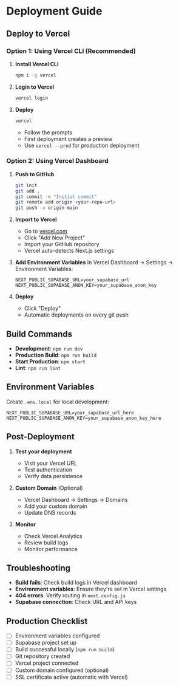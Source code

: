 # Deployment Guide

## Deploy to Vercel

### Option 1: Using Vercel CLI (Recommended)

1. **Install Vercel CLI**
   ```bash
   npm i -g vercel
   ```

2. **Login to Vercel**
   ```bash
   vercel login
   ```

3. **Deploy**
   ```bash
   vercel
   ```
   - Follow the prompts
   - First deployment creates a preview
   - Use `vercel --prod` for production deployment

### Option 2: Using Vercel Dashboard

1. **Push to GitHub**
   ```bash
   git init
   git add .
   git commit -m "Initial commit"
   git remote add origin <your-repo-url>
   git push -u origin main
   ```

2. **Import to Vercel**
   - Go to [vercel.com](https://vercel.com)
   - Click "Add New Project"
   - Import your GitHub repository
   - Vercel auto-detects Next.js settings

3. **Add Environment Variables**
   In Vercel Dashboard → Settings → Environment Variables:
   ```
   NEXT_PUBLIC_SUPABASE_URL=your_supabase_url
   NEXT_PUBLIC_SUPABASE_ANON_KEY=your_supabase_anon_key
   ```

4. **Deploy**
   - Click "Deploy"
   - Automatic deployments on every git push

## Build Commands

- **Development**: `npm run dev`
- **Production Build**: `npm run build`
- **Start Production**: `npm start`
- **Lint**: `npm run lint`

## Environment Variables

Create `.env.local` for local development:
```env
NEXT_PUBLIC_SUPABASE_URL=your_supabase_url_here
NEXT_PUBLIC_SUPABASE_ANON_KEY=your_supabase_anon_key_here
```

## Post-Deployment

1. **Test your deployment**
   - Visit your Vercel URL
   - Test authentication
   - Verify data persistence

2. **Custom Domain** (Optional)
   - Vercel Dashboard → Settings → Domains
   - Add your custom domain
   - Update DNS records

3. **Monitor**
   - Check Vercel Analytics
   - Review build logs
   - Monitor performance

## Troubleshooting

- **Build fails**: Check build logs in Vercel dashboard
- **Environment variables**: Ensure they're set in Vercel settings
- **404 errors**: Verify routing in `next.config.js`
- **Supabase connection**: Check URL and API keys

## Production Checklist

- [ ] Environment variables configured
- [ ] Supabase project set up
- [ ] Build successful locally (`npm run build`)
- [ ] Git repository created
- [ ] Vercel project connected
- [ ] Custom domain configured (optional)
- [ ] SSL certificate active (automatic with Vercel)
